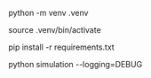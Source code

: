 
python -m venv .venv

source .venv/bin/activate

pip install -r requirements.txt

python simulation --logging=DEBUG

